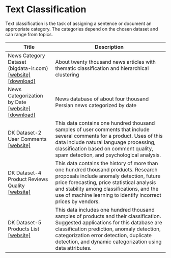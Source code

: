 # Text Classification

Text classification is the task of assigning a sentence or document an appropriate category. The categories depend on the chosen dataset and can range from topics.

| Title | Description |
| ----- | ----------- |
| News Category Dataset (bigdata-ir.com)<br>[[website]](https://bigdata-ir.com/%d8%af%d8%a7%d9%86%d9%84%d9%88%d8%af-%d9%85%d8%ac%d9%85%d9%88%d8%b9%d9%87-%d8%af%d8%a7%d8%af%d9%87-%d8%a7%d8%ae%d8%a8%d8%a7%d8%b1-%d8%a8%d8%a7-%d8%b7%d8%a8%d9%82%d9%87-%d8%a8%d9%86%d8%af%db%8c-%d9%85/) [[download]](https://bigdata-ir.com/wp-content/uploads/2019/08/%D9%85%D8%AC%D9%85%D9%88%D8%B9%D9%87-%D8%AF%D8%A7%D8%AF%D9%87-%D8%A7%D8%AE%D8%A8%D8%A7%D8%B1-bigdata-ir.com_.zip) | About twenty thousand news articles with thematic classification and hierarchical clustering |
| News Categorization by Date<br>[[website]](https://bigdata-ir.com/%d8%af%db%8c%d8%aa%d8%a7%d8%b3%d8%aa-%d8%a7%d8%ae%d8%a8%d8%a7%d8%b1-%d8%ad%d8%af%d9%88%d8%af-%da%86%d9%87%d8%a7%d8%b1-%d9%87%d8%b2%d8%a7%d8%b1-%d8%ae%d8%a8%d8%b1-%d9%81%d8%a7%d8%b1%d8%b3%db%8c-%d8%a8/) [[download]](https://bigdata-ir.com/wp-content/uploads/2019/07/news-dataset.zip) | News database of about four thousand Persian news categorized by date |
| DK Dataset-2 User Comments<br>[[website]](https://www.digikala.com/opendata/#section-4) | This data contains one hundred thousand samples of user comments that include several comments for a product. Uses of this data include natural language processing, classification based on comment quality, spam detection, and psychological analysis. |
| DK Dataset-4 Product Reviews Quality<br>[[website]](https://www.digikala.com/opendata/#section-4) | This data contains the history of more than one hundred thousand products. Research proposals include anomaly detection, future price forecasting, price statistical analysis and stability among classifications, and the use of machine learning to identify incorrect prices by vendors. |
| DK Dataset-5 Products List<br>[[website]](https://www.digikala.com/opendata/#section-4) | This data includes one hundred thousand samples of products and their classification. Suggested applications for this database are classification prediction, anomaly detection, categorization error detection, duplicate detection, and dynamic categorization using data attributes. |
